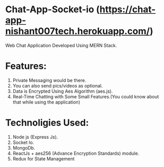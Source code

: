 # Chat-App-Socket-io (https://chat-app-nishant007tech.herokuapp.com/)
Web Chat Application Developed Using MERN Stack.

# Features:
1. Private Messaging would be there.
2. You can also send pics/videos as optional.
3. Data is Encrypted Using Aes Algorithm (aes.js).
4. Real-Time Chatting with Some Small Features.(You could know about that while using the application)

# Technoligies Used:
1. Node js (Express Js).
2. Socket Io.
3. MongoDb.
4. ReactJs + aes256 (Advance Encryption Standards) module.
5. Redux for State Management
